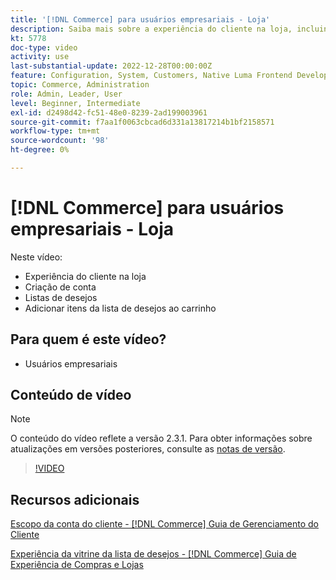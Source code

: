 ```yaml
---
title: '[!DNL Commerce] para usuários empresariais - Loja'
description: Saiba mais sobre a experiência do cliente na loja, incluindo criação de conta, listas de desejos e adição de itens à lista de desejos ao carrinho
kt: 5778
doc-type: video
activity: use
last-substantial-update: 2022-12-28T00:00:00Z
feature: Configuration, System, Customers, Native Luma Frontend Development, Page Content, Site Navigation
topic: Commerce, Administration
role: Admin, Leader, User
level: Beginner, Intermediate
exl-id: d2498d42-fc51-48e0-8239-2ad199003961
source-git-commit: f7aa1f0063cbcad6d331a13817214b1bf2158571
workflow-type: tm+mt
source-wordcount: '98'
ht-degree: 0%

---
```


# [!DNL Commerce] para usuários empresariais - Loja

Neste vídeo:

- Experiência do cliente na loja
- Criação de conta
- Listas de desejos
- Adicionar itens da lista de desejos ao carrinho

## Para quem é este vídeo?

- Usuários empresariais

## Conteúdo de vídeo

>[!NOTE]
>
>O conteúdo do vídeo reflete a versão 2.3.1. Para obter informações sobre atualizações em versões posteriores, consulte as [notas de versão](https://experienceleague.adobe.com/docs/commerce-operations/release/notes/overview.html?lang=pt-BR).

>[!VIDEO](https://video.tv.adobe.com/v/36188?quality=12&learn=on)

## Recursos adicionais

[Escopo da conta do cliente - [!DNL Commerce] Guia de Gerenciamento do Cliente](https://experienceleague.adobe.com/docs/commerce-admin/customers/customer-accounts/customer-account-scope.html?lang=pt-BR)

[Experiência da vitrine da lista de desejos - [!DNL Commerce] Guia de Experiência de Compras e Lojas](https://experienceleague.adobe.com/docs/commerce-admin/stores-sales/shopper-tools/wish-lists/wishlist-storefront.html?lang=pt-BR)
